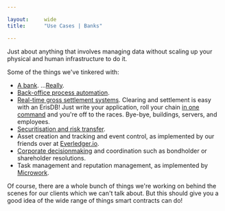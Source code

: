 ```yaml
---

layout:     wide
title:      "Use Cases | Banks"

---
```


Just about anything that involves managing data without scaling up your physical and human infrastructure to do it. 

Some of the things we've tinkered with: 

* [A bank](https://eng.erisindustries.com/tutorials/2015/03/11/solidity-1/). ...[Really](https://eng.erisindustries.com/tutorials/2015/03/12/solidity-2/).
* [Back-office process automation](https://github.com/eris-ltd/eris-std-lib/blob/master/examples/payroll.sol).
* [Real-time gross settlement systems](https://bankers.eris.industries/#/26). Clearing and settlement is easy with an ErisDB! Just write your application, roll your chain [in one command](https://eng.erisindustries.com/tutorials/2015/04/25/make-thelonious-chain/) and you're off to the races. Bye-bye, buildings, servers, and employees.
* [Securitisation and risk transfer](https://db.erisindustries.com/distributed%20business/2015/04/28/smart-securitisation/).
* Asset creation and tracking and event control, as implemented by our friends over at [Everledger.io](http://www.everledger.io/smart_contracts).
* [Corporate decisionmaking](https://github.com/project-douglas/eris) and coordination such as bondholder or shareholder resolutions.
* Task management and reputation management, as implemented by [Microwork](https://bitcoinmagazine.com/20313/microwork-io-uses-smart-contracts-coordinate-small-tasks-worldwide/).

Of course, there are a whole bunch of things we're working on behind the scenes for our clients which we can't talk about. But this should give you a good idea of the wide range of things smart contracts can do!

